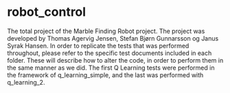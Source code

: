 # robot_control
The total project of the Marble Finding Robot project.
The project was developed by Thomas Agervig Jensen, Stefan Bjørn Gunnarsson og Janus Syrak Hansen.
In order to replicate the tests that was performed throughout, please refer to the specific test documents included in each folder.
These will describe how to alter the code, in order to perform them in the same manner as we did.
The first Q Learning tests were performed in the framework of q_learning_simple, and the last was performed with q_learning_2.
